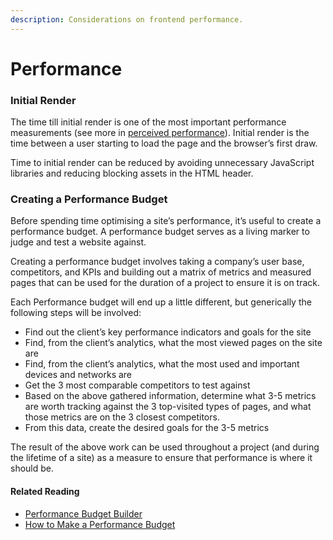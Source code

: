 ```yaml
---
description: Considerations on frontend performance.
---
```


# Performance

### Initial Render <a id="initial-render"></a>

The time till initial render is one of the most important performance measurements \(see more in [perceived performance](https://engineering.hmn.md/standards/frontend/best-practices/#perceived-performance)\). Initial render is the time between a user starting to load the page and the browser’s first draw.

Time to initial render can be reduced by avoiding unnecessary JavaScript libraries and reducing blocking assets in the HTML header.

### Creating a Performance Budget <a id="creating-a-performance-budget"></a>

Before spending time optimising a site’s performance, it’s useful to create a performance budget. A performance budget serves as a living marker to judge and test a website against.

Creating a performance budget involves taking a company’s user base, competitors, and KPIs and building out a matrix of metrics and measured pages that can be used for the duration of a project to ensure it is on track.

Each Performance budget will end up a little different, but generically the following steps will be involved:

* Find out the client’s key performance indicators and goals for the site
* Find, from the client’s analytics, what the most viewed pages on the site are
* Find, from the client’s analytics, what the most used and important devices and networks are
* Get the 3 most comparable competitors to test against
* Based on the above gathered information, determine what 3-5 metrics are worth tracking against the 3 top-visited types of pages, and what those metrics are on the 3 closest competitors.
* From this data, create the desired goals for the 3-5 metrics

The result of the above work can be used throughout a project \(and during the lifetime of a site\) as a measure to ensure that performance is where it should be.

#### Related Reading <a id="related-reading"></a>

* [Performance Budget Builder](http://bradfrost.com/blog/post/performance-budget-builder/)
* [How to Make a Performance Budget](http://v3.danielmall.com/articles/how-to-make-a-performance-budget/)


